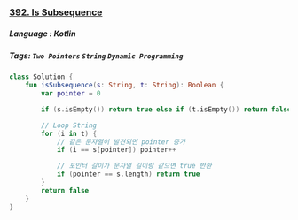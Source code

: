 ### [392. Is Subsequence](https://leetcode.com/problems/is-subsequence/description/?envType=study-plan&id=level-1)

##### Language : Kotlin

##### Tags: `Two Pointers` `String` `Dynamic Programming`

```kotlin
class Solution {
    fun isSubsequence(s: String, t: String): Boolean {
        var pointer = 0

        if (s.isEmpty()) return true else if (t.isEmpty()) return false

        // Loop String
        for (i in t) {
            // 같은 문자열이 발견되면 pointer 증가
            if (i == s[pointer]) pointer++

            // 포인터 길이가 문자열 길이랑 같으면 true 반환
            if (pointer == s.length) return true
        }
        return false
    }
}
```


